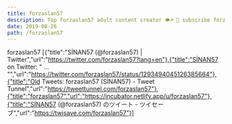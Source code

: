 ```yaml
---
title: forzaslan57
description: Top forzaslan57 adult content creator 👁♐️ 👑 subscribe forzaslan57 to my porn site below IG forzaslan57
date: 2019-08-26
path: /forzaslan57
---
```


forzaslan57
[{"title":"SİNAN57 (@forzaslan57) | Twitter","url":"https://twitter.com/forzaslan57?lang=en"},{"title":"SİNAN57 on Twitter: \"      … \"","url":"https://twitter.com/forzaslan57/status/1293494045126385664"},{"title":"Old Tweets: forzaslan57 (SİNAN57) - Tweet Tunnel","url":"https://tweettunnel.com/forzaslan57"},{"title":"forzaslan57","url":"https://incubator.netlify.app/u/forzaslan57"},{"title":"SİNAN57 (@forzaslan57) のツイート - ツイセーブ","url":"https://twisave.com/forzaslan57"}]

